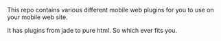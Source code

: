 This repo contains various different mobile web plugins for you to use on your mobile web site.

It has plugins from jade to pure html.
So which ever fits you.
